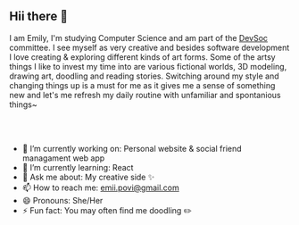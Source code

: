 ## Hii there 👋
I am Emily, I'm studying Computer Science and am part of the [DevSoc](https://devsoc.co.uk/home.html) committee. I see myself as very creative and besides software development I love creating & exploring different kinds of art forms. Some of the artsy things I like to invest my time into are various fictional worlds, 3D modeling, drawing art, doodling and reading stories. Switching around my style and changing things up is a must for me as it gives me a sense of something new and let's me refresh my daily routine with unfamiliar and spontanious things~

<br/>
<br/>

- 🔭 I’m currently working on: Personal website & social friend managament web app
- 🌱 I’m currently learning: React
- 💬 Ask me about: My creative side ✨
- 📫 How to reach me: emii.povi@gmail.com
- 😄 Pronouns: She/Her
- ⚡ Fun fact: You may often find me doodling ✏️

##
